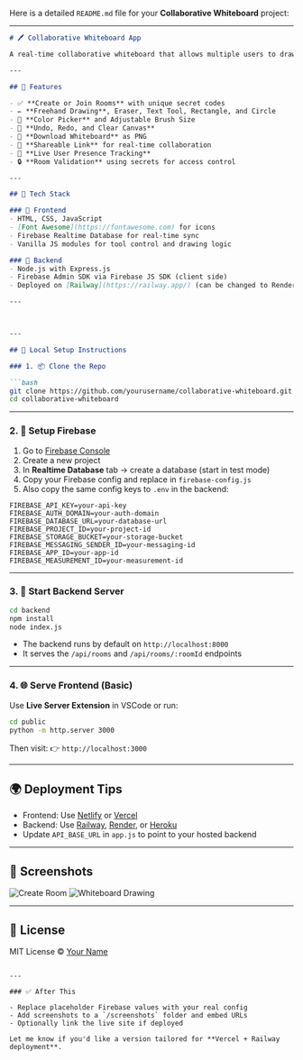 Here is a detailed `README.md` file for your **Collaborative Whiteboard** project:

---

```markdown
# 🖊️ Collaborative Whiteboard App

A real-time collaborative whiteboard that allows multiple users to draw, write, and interact on a shared canvas over the internet. It supports live updates via Firebase Realtime Database and room-based access to ensure secure sessions.

---

## 🚀 Features

- ✅ **Create or Join Rooms** with unique secret codes
- ✏️ **Freehand Drawing**, Eraser, Text Tool, Rectangle, and Circle
- 🎨 **Color Picker** and Adjustable Brush Size
- 🧻 **Undo, Redo, and Clear Canvas**
- 💾 **Download Whiteboard** as PNG
- 🔗 **Shareable Link** for real-time collaboration
- 👥 **Live User Presence Tracking**
- 🔒 **Room Validation** using secrets for access control

---

## 🧰 Tech Stack

### 🔹 Frontend
- HTML, CSS, JavaScript
- [Font Awesome](https://fontawesome.com) for icons
- Firebase Realtime Database for real-time sync
- Vanilla JS modules for tool control and drawing logic

### 🔹 Backend
- Node.js with Express.js
- Firebase Admin SDK via Firebase JS SDK (client side)
- Deployed on [Railway](https://railway.app/) (can be changed to Render, Heroku, etc.)

---



---

## 🔧 Local Setup Instructions

### 1. 📦 Clone the Repo

```bash
git clone https://github.com/yourusername/collaborative-whiteboard.git
cd collaborative-whiteboard
````

---

### 2. 🧪 Setup Firebase

1. Go to [Firebase Console](https://console.firebase.google.com/)
2. Create a new project
3. In **Realtime Database** tab → create a database (start in test mode)
4. Copy your Firebase config and replace in `firebase-config.js`
5. Also copy the same config keys to `.env` in the backend:

```env
FIREBASE_API_KEY=your-api-key
FIREBASE_AUTH_DOMAIN=your-auth-domain
FIREBASE_DATABASE_URL=your-database-url
FIREBASE_PROJECT_ID=your-project-id
FIREBASE_STORAGE_BUCKET=your-storage-bucket
FIREBASE_MESSAGING_SENDER_ID=your-messaging-id
FIREBASE_APP_ID=your-app-id
FIREBASE_MEASUREMENT_ID=your-measurement-id
```

---

### 3. 🚀 Start Backend Server

```bash
cd backend
npm install
node index.js
```

* The backend runs by default on `http://localhost:8000`
* It serves the `/api/rooms` and `/api/rooms/:roomId` endpoints

---

### 4. 🌐 Serve Frontend (Basic)

Use **Live Server Extension** in VSCode or run:

```bash
cd public
python -m http.server 3000
```

Then visit:
👉 `http://localhost:3000`

---

## 🌍 Deployment Tips

* Frontend: Use [Netlify](https://netlify.com/) or [Vercel](https://vercel.com/)
* Backend: Use [Railway](https://railway.app/), [Render](https://render.com/), or [Heroku](https://heroku.com/)
* Update `API_BASE_URL` in `app.js` to point to your hosted backend

---

## 📸 Screenshots

![Create Room](https://your-screenshot-url/create.png)
![Whiteboard Drawing](https://your-screenshot-url/draw.png)

---

## 📃 License

MIT License © [Your Name](https://github.com/yourusername)

```

---

### ✅ After This

- Replace placeholder Firebase values with your real config
- Add screenshots to a `/screenshots` folder and embed URLs
- Optionally link the live site if deployed

Let me know if you'd like a version tailored for **Vercel + Railway deployment**.
```
